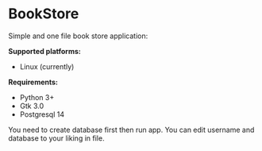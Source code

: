 # BookStore
Simple and one file book store application:

<b>Supported platforms:</b><br>

- Linux (currently)

<b>Requirements:</b><br>

- Python 3+ <br>
- Gtk 3.0 <br>
- Postgresql 14 <br>

You need to create database first then run app.
You can edit username and database to your liking in file.

